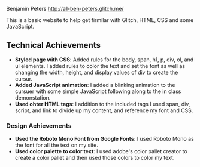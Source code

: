 Benjamin Peters
http://a1-ben-peters.glitch.me/

This is a basic website to help get firmilar with Glitch, HTML, CSS and some JavaScript.

## Technical Achievements
- **Styled page with CSS**: Added rules for the body, span, h1, p, div, ol, and ul elements. I added rules to color the text and set the font as well as changing the width, height, and display values of div to create the cursur.
- **Added JavaScript animation**: I added a blinking animation to the cursuer with some simple JavaScript following along to the in class demonstation.
- **Used ohter HTML tags**: I addition to the included tags I used span, div, script, and link to divide up my content, and reference my font and CSS. 

### Design Achievements
- **Used the Roboto Mono Font from Google Fonts**: I used Roboto Mono as the font for all the text on my site.
- **Used color palette to color text**: I used adobe's color pallet creator to create a color pallet and then used those colors to color my text.